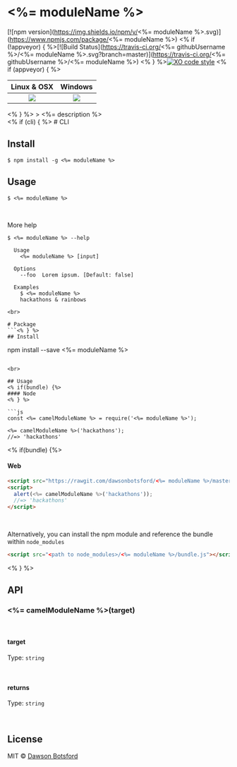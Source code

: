 # <%= moduleName %>
[![npm version](https://img.shields.io/npm/v/<%= moduleName %>.svg)](https://www.npmjs.com/package/<%= moduleName %>)
<% if (!appveyor) { %>[![Build Status](https://travis-ci.org/<%= githubUsername %>/<%= moduleName %>.svg?branch=master)](https://travis-ci.org/<%= githubUsername %>/<%= moduleName %>)
<% } %>[![XO code style](https://img.shields.io/badge/code_style-XO-5ed9c7.svg)](https://github.com/sindresorhus/xo)
<% if (appveyor) { %>
  <table>
    <thead>
      <tr>
        <th>Linux & OSX</th>
        <th>Windows</th>
      </tr>
    </thead>
    <tbody>
      <tr>
        <td align="center">
          <a href="https://travis-ci.org/dawsonbotsford/<%= moduleName %>"><img src="https://api.travis-ci.org/dawsonbotsford/<%= moduleName %>.svg?branch=master"></a>
        </td>
        <td align="center">
          <a href="https://ci.appveyor.com/project/dawsonbotsford/<%= moduleName %>"><img src="http://www.gravatar.com/avatar/5f66f56cae930eb9ab2cd9e62b8285e6"></a>
        </td>
      </tr>
    </tbody>
  </table>
<% } %>
> <%= description %>

<br>
<% if (cli) { %>
# CLI

## Install

```
$ npm install -g <%= moduleName %>
```

## Usage

```
$ <%= moduleName %>

```

<br>

More help

```
$ <%= moduleName %> --help

  Usage
    <%= moduleName %> [input]

  Options
    --foo  Lorem ipsum. [Default: false]

  Examples
    $ <%= moduleName %>
    hackathons & rainbows

<br>

# Package
```<% } %>
## Install

```
npm install --save <%= moduleName %>
```

<br>

## Usage
<% if(bundle) {%>
#### Node
<% } %>

```js
const <%= camelModuleName %> = require('<%= moduleName %>');

<%= camelModuleName %>('hackathons');
//=> 'hackathons'
```
<% if(bundle) {%><br>

#### Web

```html
<script src="https://rawgit.com/dawsonbotsford/<%= moduleName %>/master/bundle.js"></script>
<script>
  alert(<%= camelModuleName %>('hackathons'));
  //=> 'hackathons'
</script>
```

<br>

Alternatively, you can install the npm module and reference the bundle within `node_modules`

```html
<script src="<path to node_modules>/<%= moduleName %>/bundle.js"></script>
```
<% } %><br>

## API

### <%= camelModuleName %>(target)

<br>

#### target

Type: `string`

<br>

#### returns

Type: `string`

<br>

## License

MIT © [Dawson Botsford](http://dawsonbotsford.com)
